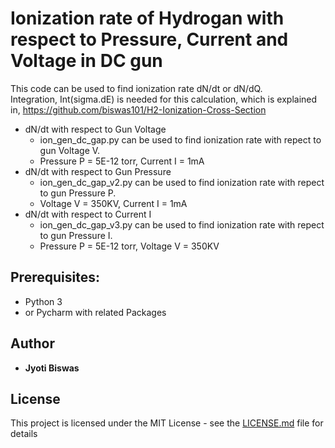# Ionization rate of Hydrogan with respect to Pressure, Current and Voltage in DC gun

This code can be used to find ionization rate dN/dt or dN/dQ.<br/>
Integration, Int(sigma.dE) is needed for this calculation, which is explained in, https://github.com/biswas101/H2-Ionization-Cross-Section<br/>
* dN/dt with respect to Gun Voltage<br/>
  * ion_gen_dc_gap.py can be used to find ionization rate with repect to gun Voltage V.<br/>
  * Pressure P = 5E-12 torr, Current I = 1mA
* dN/dt with respect to Gun Pressure<br/>
  * ion_gen_dc_gap_v2.py can be used to find ionization rate with repect to gun Pressure P.<br/>  
  * Voltage V = 350KV, Current I = 1mA
* dN/dt with respect to Current I<br/>
  * ion_gen_dc_gap_v3.py can be used to find ionization rate with repect to gun Pressure I.<br/>
  * Pressure P = 5E-12 torr, Voltage V = 350KV
  
## Prerequisites:

* Python 3
* or Pycharm with related Packages

## Author

 * **Jyoti Biswas**

## License

This project is licensed under the MIT License - see the [LICENSE.md](LICENSE.md) file for details<br/>


